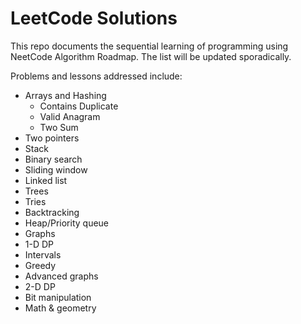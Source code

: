 # LeetCode Solutions

This repo documents the sequential learning of programming using NeetCode Algorithm Roadmap.
The list will be updated sporadically.

Problems and lessons addressed include:

- Arrays and Hashing
  - Contains Duplicate
  - Valid Anagram
  - Two Sum
- Two pointers
- Stack
- Binary search
- Sliding window
- Linked list
- Trees
- Tries
- Backtracking
- Heap/Priority queue
- Graphs
- 1-D DP
- Intervals
- Greedy
- Advanced graphs
- 2-D DP
- Bit manipulation
- Math & geometry

